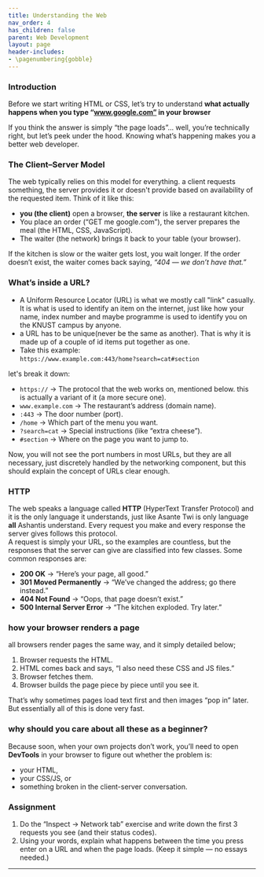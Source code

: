 ```yaml
---
title: Understanding the Web
nav_order: 4
has_children: false
parent: Web Development
layout: page
header-includes:
- \pagenumbering{gobble}
---
```


### Introduction
Before we start writing HTML or CSS, let’s try to understand **what actually happens when you type “www.google.com” in your browser**  

If you think the answer is simply “the page loads”… well, you’re technically right, but let’s peek under the hood. Knowing what’s happening makes you a better web developer.  

### The Client–Server Model
The web typically relies on this model for everything. a client requests something, the server provides it or doesn't provide based on availability of the requested item.
Think of it like this:  
- **you (the client)** open a browser, **the server** is like a restaurant kitchen.
- You place an order (“GET me google.com”), the server prepares the meal (the HTML, CSS, JavaScript).  
- The waiter (the network) brings it back to your table (your browser).  

If the kitchen is slow or the waiter gets lost, you wait longer. If the order doesn’t exist, the waiter comes back saying, *“404 — we don’t have that.”*  

### What’s inside a URL?
- A Uniform Resource Locator (URL) is what we mostly call "link" casually. It is what is used to identify an item on the internet, just like how your name, index number and maybe programme is used to identify you on the KNUST campus by anyone.
- a URL has to be unique(never be the same as another). That is why it is made up of a couple of id items put together as one.
- Take this example:  
`https://www.example.com:443/home?search=cat#section`  

let's break it down:  
- `https://` → The protocol that the web works on, mentioned below. this is actually a variant of it (a more secure one).  
- `www.example.com` → The restaurant’s address (domain name).  
- `:443` → The door number (port).  
- `/home` → Which part of the menu you want.  
- `?search=cat` → Special instructions (like “extra cheese”).  
- `#section` → Where on the page you want to jump to.  

Now, you will not see the port numbers in most URLs, but they are all necessary, just discretely handled by the networking component, but this should explain the concept of URLs clear enough.

### HTTP
The web speaks a language called **HTTP** (HyperText Transfer Protocol) and it is the only language it understands, just like Asante Twi is only language **all** Ashantis understand. Every request you make and every response the server gives follows this protocol.  
A request is simply your URL, so the examples are countless, but the responses that the server can give are classified into few classes.
Some common responses are:  
- **200 OK** → “Here’s your page, all good.”  
- **301 Moved Permanently** → “We’ve changed the address; go there instead.”  
- **404 Not Found** → “Oops, that page doesn’t exist.”  
- **500 Internal Server Error** → “The kitchen exploded. Try later.”  

### how your browser renders a page
all browsers render pages the same way, and it simply detailed below;
1. Browser requests the HTML.  
2. HTML comes back and says, “I also need these CSS and JS files.”  
3. Browser fetches them.  
4. Browser builds the page piece by piece until you see it.  

That’s why sometimes pages load text first and then images “pop in” later.  But essentially all of this is done very fast.

### why should you care about all these as a beginner?
Because soon, when your own projects don’t work, you’ll need to open **DevTools** in your browser to figure out whether the problem is:  
- your HTML,  
- your CSS/JS, or  
- something broken in the client-server conversation.  


### Assignment
1. Do the “Inspect → Network tab” exercise and write down the first 3 requests you see (and their status codes).  
2. Using your words, explain what happens between the time you press enter on a URL and when the page loads. (Keep it simple — no essays needed.)  

---
